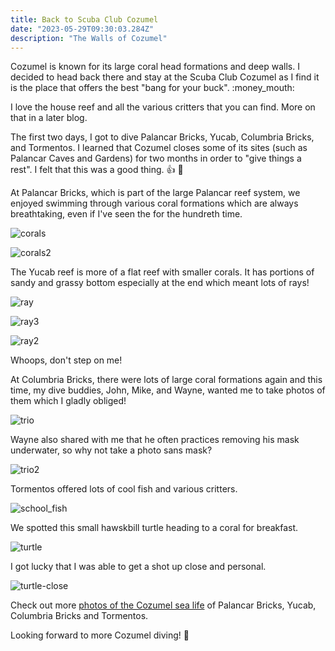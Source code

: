 ```yaml
---
title: Back to Scuba Club Cozumel
date: "2023-05-29T09:30:03.284Z"
description: "The Walls of Cozumel"
---
```


Cozumel is known for its large coral head formations and deep walls. I decided to head back there and stay at the Scuba Club Cozumel as I find it is the place that offers the best "bang for your buck". :money_mouth:

I love the house reef and all the various critters that you can find. More on that in a later blog.

The first two days, I got to dive Palancar Bricks, Yucab, Columbria Bricks, and Tormentos. I learned that Cozumel closes some of its sites (such as Palancar Caves and Gardens) for two months in order to "give things a rest". I felt that this was a good thing. :thumbsup: :clap:

At Palancar Bricks, which is part of the large Palancar reef system, we enjoyed swimming through various coral formations which are always breathtaking, even if I've seen the for the hundreth time.

![corals](./CZM_MayJune2023_corals.jpg)

![corals2](./CZM_MayJune2023_corals-2.jpg)

The Yucab reef is more of a flat reef with smaller corals. It has portions of sandy and grassy bottom especially at the end which meant lots of rays!

![ray](./RayFish.jpg)

![ray3](./Tormentos_Ray-2.jpg)

![ray2](./Tormentos_Ray.jpg)

Whoops, don't step on me!

At Columbria Bricks, there were lots of large coral formations again and this time, my dive buddies, John, Mike, and Wayne, wanted me to take photos of them which I gladly obliged!

![trio](./CZM_MayJune2023_trio.jpg)

Wayne also shared with me that he often practices removing his mask underwater, so why not take a photo sans mask?

![trio2](./CZM_MayJune2023_trio2.jpg)

Tormentos offered lots of cool fish and various critters.

![school_fish](./Tormentos_SchoolFish.jpg)

We spotted this small hawskbill turtle heading to a coral for breakfast.

![turtle](./wayne_turtle.jpg)

I got lucky that I was able to get a shot up close and personal.

![turtle-close](./turtle.jpg)

Check out more <a href="https://generosalitton.smugmug.com/Cozumel-PalancarColumbiaBricks/" target="_blank">photos of the Cozumel sea life</a> of Palancar Bricks, Yucab, Columbria Bricks and Tormentos.

Looking forward to more Cozumel diving! :eyes:

